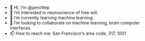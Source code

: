 - 👋 Hi, I’m @jamottep
- 👀 I’m interested in neuroscience of free will.
- 🌱 I’m currently learning machine learning.
- 💞️ I’m looking to collaborate on machine learning, brain computer interfaces.
- 📫 How to reach me: San Francisco's area code, 317, 1001

<!---
jamottep/jamottep is a ✨ special ✨ repository because its `README.md` (this file) appears on your GitHub profile.
You can click the Preview link to take a look at your changes.
--->
